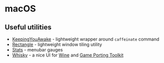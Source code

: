 # macOS

## Useful utilities
- [KeepingYouAwake](https://github.com/newmarcel/KeepingYouAwake) - lightweight wrapper around `caffeinate` command
- [Rectangle](https://rectangleapp.com) - lightweight window tiling utility
- [Stats](https://github.com/exelban/stats) - menubar gauges
- [Whisky](https://getwhisky.app/) - a nice UI for [Wine](https://www.winehq.org/) and [Game Porting Toolkit](https://developer.apple.com/games/game-porting-toolkit/)
